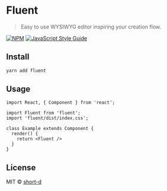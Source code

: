 # Fluent

> Easy to use WYSIWYG editor inspiring your creation flow.

[![NPM](https://img.shields.io/npm/v/@short-d/fluent.svg)](https://www.npmjs.com/package/fluent) [![JavaScript Style Guide](https://img.shields.io/badge/code_style-standard-brightgreen.svg)](https://standardjs.com)

## Install

```bash
yarn add fluent
```

## Usage

```tsx
import React, { Component } from 'react';

import Fluent from 'fluent';
import 'fluent/dist/index.css';

class Example extends Component {
  render() {
    return <Fluent />
  }
}
```

## License

MIT © [short-d](https://github.com/short-d)
